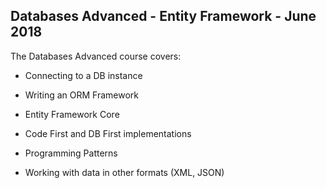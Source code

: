 ## Databases Advanced - Entity Framework - June 2018

The Databases Advanced course covers:

- Connecting to a DB instance

- Writing an ORM Framework
- Entity Framework Core
- Code First and DB First implementations
- Programming Patterns
- Working with data in other formats (XML, JSON)